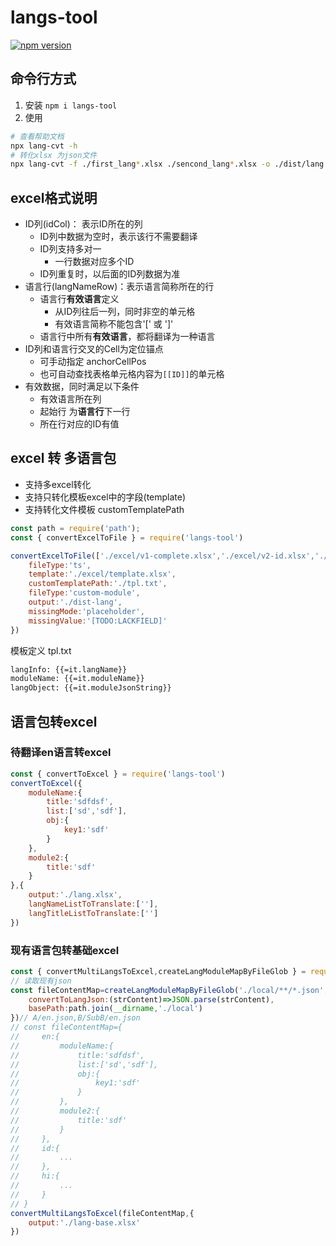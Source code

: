 # langs-tool
[![npm version](https://badge.fury.io/js/langs-tool.svg)](https://badge.fury.io/js/langs-tool)

## 命令行方式
1. 安装 ``npm i langs-tool``
2. 使用
``` bash
# 查看帮助文档
npx lang-cvt -h
# 转化xlsx 为json文件
npx lang-cvt -f ./first_lang*.xlsx ./sencond_lang*.xlsx -o ./dist/lang --langNameRow 1 --idCol 0 --templateExcel ./lang_0_template.xlsx
```


## excel格式说明

+ ID列(idCol)： 表示ID所在的列
  + ID列中数据为空时，表示该行不需要翻译
  + ID列支持多对一
    + 一行数据对应多个ID
  + ID列重复时，以后面的ID列数据为准
+ 语言行(langNameRow)：表示语言简称所在的行
  + 语言行**有效语言**定义
    + 从ID列往后一列，同时非空的单元格
    + 有效语言简称不能包含'[' 或 ']'
  + 语言行中所有**有效语言**，都将翻译为一种语言
+ ID列和语言行交叉的Cell为定位锚点
  + 可手动指定 anchorCellPos
  + 也可自动查找表格单元格内容为``[[ID]]``的单元格
+ 有效数据，同时满足以下条件
  + 有效语言所在列
  + 起始行 为**语言行**下一行
  + 所在行对应的ID有值

## excel 转 多语言包
+ 支持多excel转化
+ 支持只转化模板excel中的字段(template)
+ 支持转化文件模板 customTemplatePath


``` js
const path = require('path');
const { convertExcelToFile } = require('langs-tool')

convertExcelToFile(['./excel/v1-complete.xlsx','./excel/v2-id.xlsx','./excel/v2-hi.xlsx'],{
    fileType:'ts',
    template:'./excel/template.xlsx',
    customTemplatePath:'./tpl.txt',
    fileType:'custom-module',
    output:'./dist-lang',
    missingMode:'placeholder',
    missingValue:'[TODO:LACKFIELD]'
})
```

模板定义 tpl.txt

``` txt
langInfo: {{=it.langName}}
moduleName: {{=it.moduleName}}
langObject: {{=it.moduleJsonString}}
```

## 语言包转excel

### 待翻译en语言转excel
``` js
const { convertToExcel } = require('langs-tool')
convertToExcel({
    moduleName:{
        title:'sdfdsf',
        list:['sd','sdf'],
        obj:{
            key1:'sdf'
        }
    },
    module2:{
        title:'sdf'
    }
},{
    output:'./lang.xlsx',
    langNameListToTranslate:[''],
    langTitleListToTranslate:['']
})
```

### 现有语言包转基础excel
``` js
const { convertMultiLangsToExcel,createLangModuleMapByFileGlob } = require('langs-tool')
// 读取现有json 
const fileContentMap=createLangModuleMapByFileGlob('./local/**/*.json',{
    convertToLangJson:(strContent)=>JSON.parse(strContent),
    basePath:path.join(__dirname,'./local')
})// A/en.json,B/SubB/en.json
// const fileContentMap={
//     en:{
//         moduleName:{
//             title:'sdfdsf',
//             list:['sd','sdf'],
//             obj:{
//                 key1:'sdf'
//             }
//         },
//         module2:{
//             title:'sdf'
//         }
//     },
//     id:{
//         ...
//     },
//     hi:{
//         ...
//     }
// }
convertMultiLangsToExcel(fileContentMap,{
    output:'./lang-base.xlsx'
})
```

 
